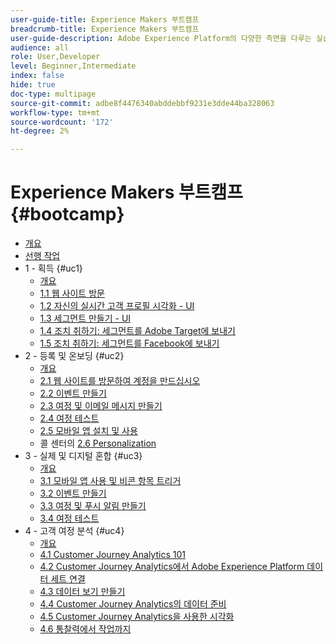 ```yaml
---
user-guide-title: Experience Makers 부트캠프
breadcrumb-title: Experience Makers 부트캠프
user-guide-description: Adobe Experience Platform의 다양한 측면을 다루는 실습 튜토리얼입니다.
audience: all
role: User,Developer
level: Beginner,Intermediate
index: false
hide: true
doc-type: multipage
source-git-commit: adbe8f4476340abddebbf9231e3dde44ba328063
workflow-type: tm+mt
source-wordcount: '172'
ht-degree: 2%

---
```



# Experience Makers 부트캠프 {#bootcamp}

+ [개요](/help/bootcamp/overview.md)
+ [선행 작업](/help/bootcamp/prework.md)
+ 1 - 획득 {#uc1}
   + [개요](/help/bootcamp/uc/uc1/uc1.md)
   + [1.1 웹 사이트 방문](/help/bootcamp/uc/uc1/ex1.md)
   + [1.2 자신의 실시간 고객 프로필 시각화 - UI](/help/bootcamp/uc/uc1/ex2.md)
   + [1.3 세그먼트 만들기 - UI](/help/bootcamp/uc/uc1/ex3.md)
   + [1.4 조치 취하기: 세그먼트를 Adobe Target에 보내기](/help/bootcamp/uc/uc1/ex4.md)
   + [1.5 조치 취하기: 세그먼트를 Facebook에 보내기](/help/bootcamp/uc/uc1/ex5.md)
+ 2 - 등록 및 온보딩 {#uc2}
   + [개요](/help/bootcamp/uc/uc2/uc2.md)
   + [2.1 웹 사이트를 방문하여 계정을 만드십시오](/help/bootcamp/uc/uc2/ex1.md)
   + [2.2 이벤트 만들기](/help/bootcamp/uc/uc2/ex2.md)
   + [2.3 여정 및 이메일 메시지 만들기](/help/bootcamp/uc/uc2/ex3.md)
   + [2.4 여정 테스트](/help/bootcamp/uc/uc2/ex4.md)
   + [2.5 모바일 앱 설치 및 사용](/help/bootcamp/uc/uc2/ex5.md)
   + 콜 센터의 [2.6 Personalization](/help/bootcamp/uc/uc2/ex6.md)
+ 3 - 실제 및 디지털 혼합 {#uc3}
   + [개요](/help/bootcamp/uc/uc3/uc3.md)
   + [3.1 모바일 앱 사용 및 비콘 항목 트리거](/help/bootcamp/uc/uc3/ex1.md)
   + [3.2 이벤트 만들기](/help/bootcamp/uc/uc3/ex2.md)
   + [3.3 여정 및 푸시 알림 만들기](/help/bootcamp/uc/uc3/ex3.md)
   + [3.4 여정 테스트](/help/bootcamp/uc/uc3/ex4.md)
+ 4 - 고객 여정 분석 {#uc4}
   + [개요](/help/bootcamp/uc/uc4/uc4.md)
   + [4.1 Customer Journey Analytics 101](/help/bootcamp/uc/uc4/ex1.md)
   + [4.2 Customer Journey Analytics에서 Adobe Experience Platform 데이터 세트 연결](/help/bootcamp/uc/uc4/ex2.md)
   + [4.3 데이터 보기 만들기](/help/bootcamp/uc/uc4/ex3.md)
   + [4.4 Customer Journey Analytics의 데이터 준비](/help/bootcamp/uc/uc4/ex4.md)
   + [4.5 Customer Journey Analytics을 사용한 시각화](/help/bootcamp/uc/uc4/ex5.md)
   + [4.6 통찰력에서 작업까지](/help/bootcamp/uc/uc4/ex6.md)